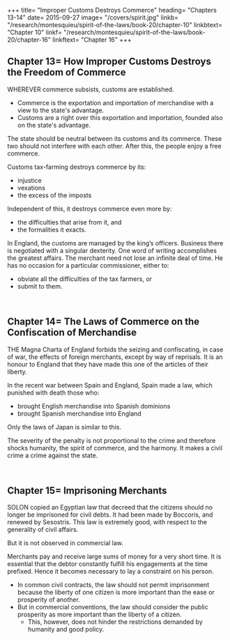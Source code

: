 +++
title= "Improper Customs Destroys Commerce"
heading= "Chapters 13-14"
date= 2015-09-27
image= "/covers/spirit.jpg"
linkb= "/research/montesquieu/spirit-of-the-laws/book-20/chapter-10"
linkbtext= "Chapter 10"
linkf= "/research/montesquieu/spirit-of-the-laws/book-20/chapter-16"
linkftext= "Chapter 16"
+++

## Chapter 13= How Improper Customs Destroys the Freedom of Commerce

WHEREVER commerce subsists, customs are established.

- Commerce is the exportation and importation of merchandise with a view to the state's advantage.
- Customs are a right over this exportation and importation, founded also on the state's advantage.

The state should be neutral between its customs and its commerce. These two should not interfere with each other. After this, the people enjoy a free commerce.

Customs tax-farming destroys commerce by its:
- injustice
- vexations
- the excess of the imposts

Independent of this, it destroys commerce even more by:
- the difficulties that arise from it, and
- the formalities it exacts.

In England, the customs are managed by the king’s officers. Business there is negotiated with a singular dexterity. One word of writing accomplishes the greatest affairs. The merchant need not lose an infinite deal of time. He has no occasion for a particular commissioner, either to:
- obviate all the difficulties of the tax farmers, or
- submit to them.

<br>

## Chapter 14= The Laws of Commerce on the Confiscation of Merchandise

THE Magna Charta of England forbids the seizing and confiscating, in case of war, the effects of foreign merchants, except by way of reprisals. It is an honour to England that they have made this one of the articles of their liberty.

In the recent war between Spain and England, Spain made a law, which punished with death those who:
- brought English merchandise into Spanish dominions
- brought Spanish merchandise into England

Only the laws of Japan is similar to this.

The severity of the penalty is not proportional to the crime and therefore shocks humanity, the spirit of commerce, and the harmony. It makes a civil crime a crime against the state.

<br>

## Chapter 15= Imprisoning Merchants

SOLON copied an Egyptian law that decreed that the citizens should no longer be imprisoned for civil debts. It had been made by Boccoris, and renewed by Sesostris. This law is extremely good, with respect to the generality of civil affairs.

But it is not observed in commercial law.

Merchants pay and receive large sums of money for a very short time. It is essential that the debtor constantly fulfill his engagements at the time prefixed. Hence it becomes necessary to lay a constraint on his person.
- In common civil contracts, the law should not permit imprisonment because the liberty of one citizen is more important than the ease or prosperity of another.
- But in commercial conventions, the law should consider the public prosperity as more important than the liberty of a citizen.
  - This, however, does not hinder the restrictions demanded by humanity and good policy.

